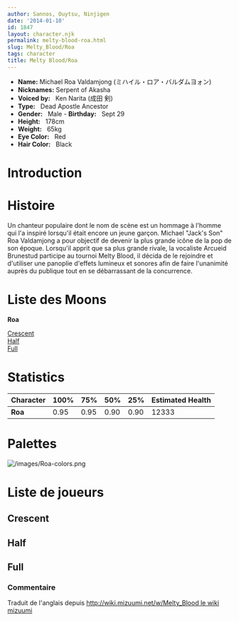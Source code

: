 ```yaml
---
author: Sannos, Ouytsu, Ninjigen
date: '2014-01-10'
id: 1847
layout: character.njk
permalink: melty-blood-roa.html
slug: Melty_Blood/Roa
tags: character
title: Melty Blood/Roa
---
```


- **Name:** Michael Roa Valdamjong (ミハイル・ロア・バルダムヨォン)
- **Nicknames:** Serpent of Akasha  
- **Voiced by:**   Ken Narita (成田 剣)
- **Type:**   Dead Apostle Ancestor
- **Gender:**   Male  - **Birthday:**   Sept 29
- **Height:**   178cm
- **Weight:**   65kg
- **Eye Color:**   Red
- **Hair Color:**   Black


# Introduction

# Histoire

Un chanteur populaire dont le nom de scène est un hommage à l'homme qui
l'a inspiré lorsqu'il était encore un jeune garçon. Michael "Jack's Son"
Roa Valdamjong a pour objectif de devenir la plus grande icône de la pop
de son époque. Lorsqu'il apprit que sa plus grande rivale, la vocaliste
Arcueid Brunestud participe au tournoi Melty Blood, il décida de le
rejoindre et d'utiliser une panoplie d'effets lumineux et sonores afin
de faire l'unanimité auprès du publique tout en se débarrassant de la
concurrence.

# Liste des Moons

**Roa**

[Crescent](melty-blood-roa-crescent-moon.html)  
[Half](melty-blood-roa-half-moon.html)  
[Full](melty-blood-roa-full-moon.html)  

# Statistics

| Character | 100% | 75%  | 50%  | 25%  | Estimated Health |
|-----------|------|------|------|------|------------------|
| **Roa**   | 0.95 | 0.95 | 0.90 | 0.90 | 12333            |

# Palettes

![](/images/Roa-colors.png "/images/Roa-colors.png")

# Liste de joueurs

## Crescent

## Half

## Full

### Commentaire

Traduit de l'anglais depuis [http://wiki.mizuumi.net/w/Melty_Blood le
wiki
mizuumi](http://wiki.mizuumi.net/w/Melty_Blood_le_wiki_mizuumi)